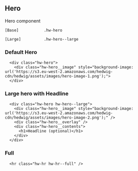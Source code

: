 ## Hero

Hero component

```code
[Base]           .hw-hero

[Large]          .hw-hero--large
```

### Default Hero

```html|span-6,plain,light
  <div class="hw-hero">
    <div class="hw-hero__image" style="background-image: url('https://s3.eu-west-2.amazonaws.com/hedwig-cdn/hedwig/assets/images/hero-image-1.png');">
  </div>
```

### Large hero with Headline

```html|span-6,plain,light
  <div class="hw-hero hw-hero--large">
    <div class="hw-hero__image" style="background-image: url('https://s3.eu-west-2.amazonaws.com/hedwig-cdn/hedwig/assets/images/hero-image-2.png');" />
    <div class="hw-hero__overlay" />
    <div class="hw-hero__contents">
      <h1>Headline (optional)</h1>
    </div>
  </div>
```

### Full

```html|span-6,plain,light
  <hr class="hw-hr hw-hr--full" />
```
